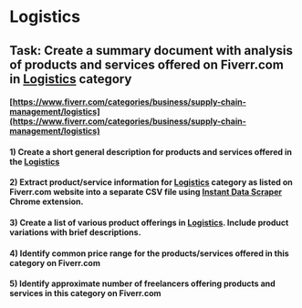 # Logistics
## Task: Create a summary document with analysis of products and services offered on Fiverr.com in [Logistics](https://www.fiverr.com/categories/business/supply-chain-management/logistics) category
#### [https://www.fiverr.com/categories/business/supply-chain-management/logistics](https://www.fiverr.com/categories/business/supply-chain-management/logistics)
#### 1) Create a short general description for products and services offered in the [Logistics](https://www.fiverr.com/categories/business/supply-chain-management/logistics)
#### 2) Extract product/service information for [Logistics](https://www.fiverr.com/categories/business/supply-chain-management/logistics) category as listed on Fiverr.com website into a separate CSV file using [Instant Data Scraper](https://chrome.google.com/webstore/detail/instant-data-scraper/ofaokhiedipichpaobibbnahnkdoiiah) Chrome extension.
#### 3) Create a list of various product offerings in [Logistics](https://www.fiverr.com/categories/business/supply-chain-management/logistics). Include product variations with brief descriptions.
#### 4) Identify common price range for the products/services offered in this category on Fiverr.com
#### 5) Identify approximate number of freelancers offering products and services in this category on Fiverr.com
